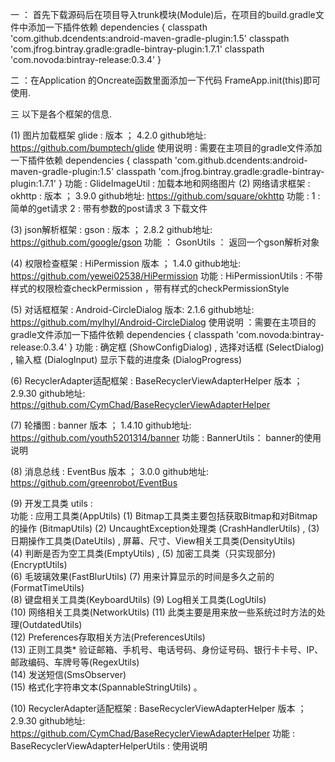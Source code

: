 一 ： 首先下载源码后在项目导入trunk模块(Module)后，在项目的build.gradle文件中添加一下插件依赖
 dependencies {
        classpath 'com.github.dcendents:android-maven-gradle-plugin:1.5'
        classpath 'com.jfrog.bintray.gradle:gradle-bintray-plugin:1.7.1'
		classpath 'com.novoda:bintray-release:0.3.4'
}

二 ：在Application 的Oncreate函数里面添加一下代码 FrameApp.init(this)即可使用.

三 以下是各个框架的信息.

(1)
图片加载框架 glide :  版本 ； 4.2.0  github地址: https://github.com/bumptech/glide 
使用说明 : 需要在主项目的gradle文件添加一下插件依赖
 dependencies {
        classpath 'com.github.dcendents:android-maven-gradle-plugin:1.5'
        classpath 'com.jfrog.bintray.gradle:gradle-bintray-plugin:1.7.1'
}
功能 : GlideImageUtil  : 加载本地和网络图片
(2) 
网络请求框架 : okhttp :  版本 ； 3.9.0  github地址: https://github.com/square/okhttp 
功能 : 1 : 简单的get请求  2 :  带有参数的post请求   3  下载文件  

(3)
json解析框架 : gson  :  版本 ； 2.8.2  github地址:  https://github.com/google/gson
功能 ： GsonUtils ： 返回一个gson解析对象

(4) 
权限检查框架 : HiPermission  版本 ； 1.4.0  github地址: https://github.com/yewei02538/HiPermission
功能 : HiPermissionUtils  :  不带样式的权限检查checkPermission ，带有样式的checkPermissionStyle

(5)  对话框框架 : Android-CircleDialog   版本: 2.1.6   github地址:  https://github.com/mylhyl/Android-CircleDialog
使用说明 ：需要在主项目的gradle文件添加一下插件依赖
 dependencies {
        classpath 'com.novoda:bintray-release:0.3.4'
}
功能 :  确定框 (ShowConfigDialog) ,  选择对话框 (SelectDialog) ,  输入框 (DialogInput)
显示下载的进度条 (DialogProgress)  


(6)  RecyclerAdapter适配框架 : BaseRecyclerViewAdapterHelper  版本 ； 2.9.30  github地址:  https://github.com/CymChad/BaseRecyclerViewAdapterHelper

(7)  轮播图 : banner 版本 ； 1.4.10   github地址:  https://github.com/youth5201314/banner
功能 :  BannerUtils： banner的使用说明

(8) 消息总线 : EventBus  版本 ； 3.0.0   github地址:  https://github.com/greenrobot/EventBus

(9)  开发工具类 utils :  
功能 :  应用工具类(AppUtils) 
(1)  Bitmap工具类主要包括获取Bitmap和对Bitmap的操作 (BitmapUtils) 
      (2)  UncaughtException处理类 (CrashHandlerUtils) ,
(3)  日期操作工具类(DateUtils)  ,  屏幕、尺寸、View相关工具类(DensityUtils)  
(4)  判断是否为空工具类(EmptyUtils) ,
(5)  加密工具类（只实现部分)(EncryptUtils)  
(6)  毛玻璃效果(FastBlurUtils) 
(7)  用来计算显示的时间是多久之前的(FormatTimeUtils)  
(8)  键盘相关工具类(KeyboardUtils) 
(9)  Log相关工具类(LogUtils)  
(10) 网络相关工具类(NetworkUtils) 
(11) 此类主要是用来放一些系统过时方法的处理(OutdatedUtils)  
(12) Preferences存取相关方法(PreferencesUtils)  
(13) 正则工具类* 验证邮箱、手机号、电话号码、身份证号码、银行卡卡号、IP、邮政编码、车牌号等(RegexUtils)  
(14) 发送短信(SmsObserver)  
(15) 格式化字符串文本(SpannableStringUtils) 。

(10) RecyclerAdapter适配框架 : BaseRecyclerViewAdapterHelper  版本 ； 2.9.30  github地址:  https://github.com/CymChad/BaseRecyclerViewAdapterHelper
功能 : BaseRecyclerViewAdapterHelperUtils : 使用说明
